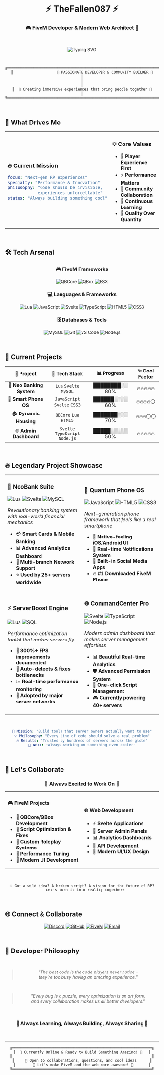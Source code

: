 <div align="center">

# ⚡ **TheFallen087** ⚡
### 🎮 FiveM Developer & Modern Web Architect 🚀

<br>

![Typing SVG](https://readme-typing-svg.herokuapp.com?font=Fira+Code&weight=600&size=24&duration=2500&pause=800&color=00FF41&center=true&vCenter=true&width=750&lines=%F0%9F%94%A5+FIVEM+SCRIPT+WIZARD+%F0%9F%94%A5;%E2%9A%A1+QBCORE+%7C+QBOX+%7C+ESX+SPECIALIST+%E2%9A%A1;%F0%9F%8C%90+SVELTE+%26+MODERN+WEB+DEV+%F0%9F%8C%90;%F0%9F%9A%80+BUILDING+AMAZING+RP+EXPERIENCES+%F0%9F%9A%80;%F0%9F%92%8E+ALWAYS+LEARNING%2C+ALWAYS+CODING+%F0%9F%92%8E)

<br>

```
╔══════════════════════════════════════════════════════════════════════════════╗
║                    🌟 PASSIONATE DEVELOPER & COMMUNITY BUILDER 🌟            ║
║                                                                              ║
║  💫 Creating immersive experiences that bring people together 💫             ║
╚══════════════════════════════════════════════════════════════════════════════╝
```

</div>

<br>

## 🎯 **What Drives Me**

<table>
<tr>
<td width="50%">

### 🔥 **Current Mission**
```yaml
focus: "Next-gen RP experiences"
specialty: "Performance & Innovation"
philosophy: "Code should be invisible,
            experiences unforgettable"
status: "Always building something cool"
```

</td>
<td width="50%">

### 💡 **Core Values**
- 🌟 **Player Experience First**
- ⚡ **Performance Matters**
- 🤝 **Community Collaboration** 
- 🚀 **Continuous Learning**
- 💎 **Quality Over Quantity**

</td>
</tr>
</table>

<br>

## 🛠️ **Tech Arsenal**

<div align="center">

### 🎮 **FiveM Frameworks**
![QBCore](https://img.shields.io/badge/QBCore-FF6B6B?style=for-the-badge&logo=lua&logoColor=white)
![QBox](https://img.shields.io/badge/QBox-4ECDC4?style=for-the-badge&logo=lua&logoColor=white)
![ESX](https://img.shields.io/badge/ESX-45B7D1?style=for-the-badge&logo=lua&logoColor=white)

### 💻 **Languages & Frameworks**
![Lua](https://img.shields.io/badge/Lua-2C2D72?style=for-the-badge&logo=lua&logoColor=white)
![JavaScript](https://img.shields.io/badge/JavaScript-F7DF1E?style=for-the-badge&logo=javascript&logoColor=black)
![Svelte](https://img.shields.io/badge/Svelte-FF3E00?style=for-the-badge&logo=svelte&logoColor=white)
![TypeScript](https://img.shields.io/badge/TypeScript-3178C6?style=for-the-badge&logo=typescript&logoColor=white)
![HTML5](https://img.shields.io/badge/HTML5-E34F26?style=for-the-badge&logo=html5&logoColor=white)
![CSS3](https://img.shields.io/badge/CSS3-1572B6?style=for-the-badge&logo=css3&logoColor=white)

### 🗄️ **Databases & Tools**
![MySQL](https://img.shields.io/badge/MySQL-4479A1?style=for-the-badge&logo=mysql&logoColor=white)
![Git](https://img.shields.io/badge/Git-F05032?style=for-the-badge&logo=git&logoColor=white)
![VS Code](https://img.shields.io/badge/VS_Code-007ACC?style=for-the-badge&logo=visual-studio-code&logoColor=white)
![Node.js](https://img.shields.io/badge/Node.js-339933?style=for-the-badge&logo=node.js&logoColor=white)

</div>

<br>

## 🚀 **Current Projects**

<div align="center">

| 🎯 **Project** | 🔧 **Tech Stack** | 📊 **Progress** | ✨ **Cool Factor** |
|:---:|:---:|:---:|:---:|
| 🏦 **Neo Banking System** | `Lua` `Svelte` `MySQL` | ████████░░ 80% | 🔥🔥🔥🔥🔥 |
| 📱 **Smart Phone OS** | `JavaScript` `Svelte` `CSS3` | ██████░░░░ 60% | 🔥🔥🔥🔥⚪ |
| 🏠 **Dynamic Housing** | `QBCore` `Lua` `HTML5` | ███████░░░ 70% | 🔥🔥🔥⚪⚪ |
| 🌐 **Admin Dashboard** | `Svelte` `TypeScript` `Node.js` | █████░░░░░ 50% | 🔥🔥🔥🔥🔥 |

</div>

<br>

## 🔥 **Legendary Project Showcase**

<div align="center">

<table>
<tr>
<td width="50%">

### 🏦 **NeoBank Suite** 
![Lua](https://img.shields.io/badge/Lua-2C2D72?style=flat-square&logo=lua&logoColor=white) ![Svelte](https://img.shields.io/badge/Svelte-FF3E00?style=flat-square&logo=svelte&logoColor=white) ![MySQL](https://img.shields.io/badge/MySQL-4479A1?style=flat-square&logo=mysql&logoColor=white)

*Revolutionary banking system with real-world financial mechanics*
- 💳 **Smart Cards & Mobile Banking**
- 📊 **Advanced Analytics Dashboard** 
- 🏢 **Multi-branch Network Support**
- ⭐ **Used by 25+ servers worldwide**

</td>
<td width="50%">

### 📱 **Quantum Phone OS**
![JavaScript](https://img.shields.io/badge/JavaScript-F7DF1E?style=flat-square&logo=javascript&logoColor=black) ![HTML5](https://img.shields.io/badge/HTML5-E34F26?style=flat-square&logo=html5&logoColor=white) ![CSS3](https://img.shields.io/badge/CSS3-1572B6?style=flat-square&logo=css3&logoColor=white)

*Next-generation phone framework that feels like a real smartphone*
- 📱 **Native-feeling iOS/Android UI**
- 🔔 **Real-time Notifications System**
- 📧 **Built-in Social Media Apps**
- 🔥 **#1 Downloaded FiveM Phone**

</td>
</tr>
<tr>
<td width="50%">

### ⚡ **ServerBoost Engine**
![Lua](https://img.shields.io/badge/Lua-2C2D72?style=flat-square&logo=lua&logoColor=white) ![SQL](https://img.shields.io/badge/SQL-336791?style=flat-square&logo=postgresql&logoColor=white)

*Performance optimization toolkit that makes servers fly*
- 🚀 **300%+ FPS improvements documented**
- 🎯 **Auto-detects & fixes bottlenecks**
- 📈 **Real-time performance monitoring**
- 💎 **Adopted by major server networks**

</td>
<td width="50%">

### 🌐 **CommandCenter Pro**
![Svelte](https://img.shields.io/badge/Svelte-FF3E00?style=flat-square&logo=svelte&logoColor=white) ![TypeScript](https://img.shields.io/badge/TypeScript-3178C6?style=flat-square&logo=typescript&logoColor=white) ![Node.js](https://img.shields.io/badge/Node.js-339933?style=flat-square&logo=node.js&logoColor=white)

*Modern admin dashboard that makes server management effortless*
- 📊 **Beautiful Real-time Analytics**
- 🛡️ **Advanced Permission System**
- 🔧 **One-click Script Management**
- 🎮 **Currently powering 40+ servers**

</td>
</tr>
</table>

</div>

<br>

<div align="center">

```yaml
🎯 Mission: "Build tools that server owners actually want to use"
💡 Philosophy: "Every line of code should solve a real problem"
🔥 Results: "Trusted by hundreds of servers across the globe"
🚀 Next: "Always working on something even cooler"
```

</div>

<br>

## 🤝 **Let's Collaborate**

<div align="center">

### 🌟 **Always Excited to Work On** 🌟

</div>

<table>
<tr>
<td width="50%">

#### 🎮 **FiveM Projects**
- 🏪 **QBCore/QBox Development**
- 🔧 **Script Optimization & Fixes**
- 🎨 **Custom Roleplay Systems**
- 🌊 **Performance Tuning**
- 📱 **Modern UI Development**

</td>
<td width="50%">

#### 🌐 **Web Development**
- ⚡ **Svelte Applications**
- 🎯 **Server Admin Panels**
- 📊 **Analytics Dashboards**
- 🔗 **API Development**
- 🎨 **Modern UI/UX Design**

</td>
</tr>
</table>

<br>

<div align="center">

```
💡 Got a wild idea? A broken script? A vision for the future of RP?
   Let's turn it into reality together!
```

</div>

<br>

## 🌐 **Connect & Collaborate**

<div align="center">

[![Discord](https://img.shields.io/badge/Discord-Let's_Chat-5865F2?style=for-the-badge&logo=discord&logoColor=white)](https://discord.gg)
[![GitHub](https://img.shields.io/badge/GitHub-Follow_Journey-181717?style=for-the-badge&logo=github&logoColor=white)](https://github.com/TheFallen087)
[![FiveM](https://img.shields.io/badge/FiveM-Community-F40552?style=for-the-badge&logo=fivem&logoColor=white)](https://fivem.net)
[![Email](https://img.shields.io/badge/Email-Professional_Inquiries-D14836?style=for-the-badge&logo=gmail&logoColor=white)](mailto:)

</div>

<br>

## 💭 **Developer Philosophy**

<div align="center">

<br>

> *"The best code is the code players never notice -*  
> *they're too busy having an amazing experience."*

<br>

> *"Every bug is a puzzle, every optimization is an art form,*  
> *and every collaboration makes us all better developers."*

<br>

### 🎯 **Always Learning, Always Building, Always Sharing** 🎯

</div>

<br>

---

<div align="center">

```
╔════════════════════════════════════════════════════════════════╗
║  🚀 Currently Online & Ready to Build Something Amazing! 🚀   ║
║                                                                ║
║     💬 Open to collaborations, questions, and cool ideas      ║
║        🌟 Let's make FiveM and the web more awesome! 🌟       ║
╚════════════════════════════════════════════════════════════════╝
```

</div>
